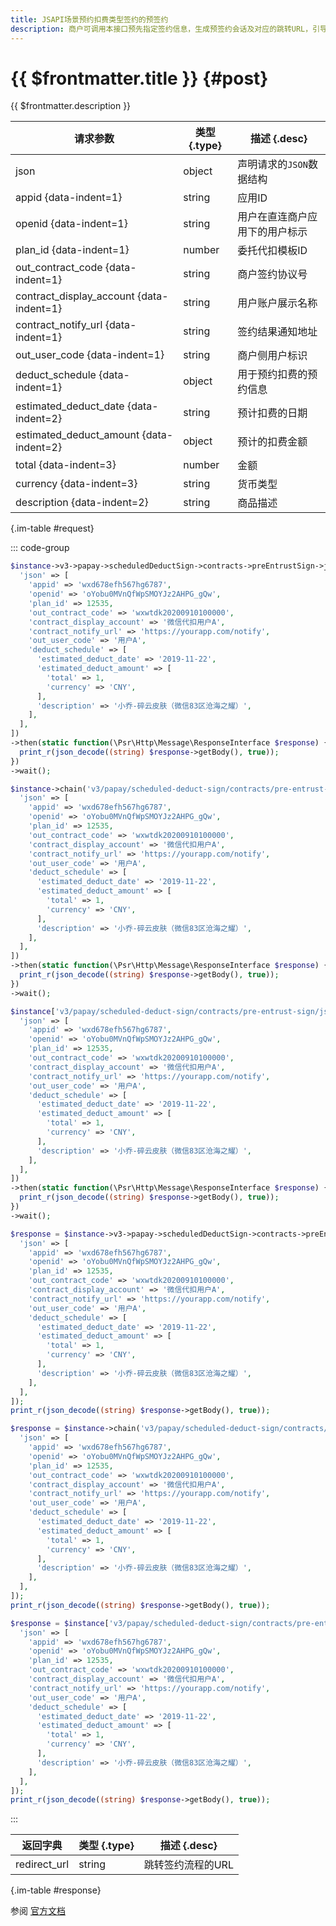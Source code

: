 ```yaml
---
title: JSAPI场景预约扣费类型签约的预签约
description: 商户可调用本接口预先指定签约信息，生成预签约会话及对应的跳转URL，引导用户在微信内访问跳转签约流程的URL跳转至微信支付的页面。
---
```


# {{ $frontmatter.title }} {#post}

{{ $frontmatter.description }}

| 请求参数 | 类型 {.type} | 描述 {.desc}
| --- | --- | ---
| json | object | 声明请求的`JSON`数据结构
| appid {data-indent=1} | string | 应用ID
| openid {data-indent=1} | string | 用户在直连商户应用下的用户标示
| plan_id {data-indent=1} | number | 委托代扣模板ID
| out_contract_code {data-indent=1} | string | 商户签约协议号
| contract_display_account {data-indent=1} | string | 用户账户展示名称
| contract_notify_url {data-indent=1} | string | 签约结果通知地址
| out_user_code {data-indent=1} | string | 商户侧用户标识
| deduct_schedule {data-indent=1} | object | 用于预约扣费的预约信息
| estimated_deduct_date {data-indent=2} | string | 预计扣费的日期
| estimated_deduct_amount {data-indent=2} | object | 预计的扣费金额
| total {data-indent=3} | number | 金额
| currency {data-indent=3} | string | 货币类型
| description {data-indent=2} | string | 商品描述

{.im-table #request}

::: code-group

```php [异步纯链式]
$instance->v3->papay->scheduledDeductSign->contracts->preEntrustSign->jsapi->postAsync([
  'json' => [
    'appid' => 'wxd678efh567hg6787',
    'openid' => 'oYobu0MVnQfWpSMOYJz2AHPG_gQw',
    'plan_id' => 12535,
    'out_contract_code' => 'wxwtdk20200910100000',
    'contract_display_account' => '微信代扣用户A',
    'contract_notify_url' => 'https://yourapp.com/notify',
    'out_user_code' => '用户A',
    'deduct_schedule' => [
      'estimated_deduct_date' => '2019-11-22',
      'estimated_deduct_amount' => [
        'total' => 1,
        'currency' => 'CNY',
      ],
      'description' => '小乔-碎云皮肤（微信83区沧海之耀）',
    ],
  ],
])
->then(static function(\Psr\Http\Message\ResponseInterface $response) {
  print_r(json_decode((string) $response->getBody(), true));
})
->wait();
```

```php [异步声明式]
$instance->chain('v3/papay/scheduled-deduct-sign/contracts/pre-entrust-sign/jsapi')->postAsync([
  'json' => [
    'appid' => 'wxd678efh567hg6787',
    'openid' => 'oYobu0MVnQfWpSMOYJz2AHPG_gQw',
    'plan_id' => 12535,
    'out_contract_code' => 'wxwtdk20200910100000',
    'contract_display_account' => '微信代扣用户A',
    'contract_notify_url' => 'https://yourapp.com/notify',
    'out_user_code' => '用户A',
    'deduct_schedule' => [
      'estimated_deduct_date' => '2019-11-22',
      'estimated_deduct_amount' => [
        'total' => 1,
        'currency' => 'CNY',
      ],
      'description' => '小乔-碎云皮肤（微信83区沧海之耀）',
    ],
  ],
])
->then(static function(\Psr\Http\Message\ResponseInterface $response) {
  print_r(json_decode((string) $response->getBody(), true));
})
->wait();
```

```php [异步属性式]
$instance['v3/papay/scheduled-deduct-sign/contracts/pre-entrust-sign/jsapi']->postAsync([
  'json' => [
    'appid' => 'wxd678efh567hg6787',
    'openid' => 'oYobu0MVnQfWpSMOYJz2AHPG_gQw',
    'plan_id' => 12535,
    'out_contract_code' => 'wxwtdk20200910100000',
    'contract_display_account' => '微信代扣用户A',
    'contract_notify_url' => 'https://yourapp.com/notify',
    'out_user_code' => '用户A',
    'deduct_schedule' => [
      'estimated_deduct_date' => '2019-11-22',
      'estimated_deduct_amount' => [
        'total' => 1,
        'currency' => 'CNY',
      ],
      'description' => '小乔-碎云皮肤（微信83区沧海之耀）',
    ],
  ],
])
->then(static function(\Psr\Http\Message\ResponseInterface $response) {
  print_r(json_decode((string) $response->getBody(), true));
})
->wait();
```

```php [同步纯链式]
$response = $instance->v3->papay->scheduledDeductSign->contracts->preEntrustSign->jsapi->post([
  'json' => [
    'appid' => 'wxd678efh567hg6787',
    'openid' => 'oYobu0MVnQfWpSMOYJz2AHPG_gQw',
    'plan_id' => 12535,
    'out_contract_code' => 'wxwtdk20200910100000',
    'contract_display_account' => '微信代扣用户A',
    'contract_notify_url' => 'https://yourapp.com/notify',
    'out_user_code' => '用户A',
    'deduct_schedule' => [
      'estimated_deduct_date' => '2019-11-22',
      'estimated_deduct_amount' => [
        'total' => 1,
        'currency' => 'CNY',
      ],
      'description' => '小乔-碎云皮肤（微信83区沧海之耀）',
    ],
  ],
]);
print_r(json_decode((string) $response->getBody(), true));
```

```php [同步声明式]
$response = $instance->chain('v3/papay/scheduled-deduct-sign/contracts/pre-entrust-sign/jsapi')->post([
  'json' => [
    'appid' => 'wxd678efh567hg6787',
    'openid' => 'oYobu0MVnQfWpSMOYJz2AHPG_gQw',
    'plan_id' => 12535,
    'out_contract_code' => 'wxwtdk20200910100000',
    'contract_display_account' => '微信代扣用户A',
    'contract_notify_url' => 'https://yourapp.com/notify',
    'out_user_code' => '用户A',
    'deduct_schedule' => [
      'estimated_deduct_date' => '2019-11-22',
      'estimated_deduct_amount' => [
        'total' => 1,
        'currency' => 'CNY',
      ],
      'description' => '小乔-碎云皮肤（微信83区沧海之耀）',
    ],
  ],
]);
print_r(json_decode((string) $response->getBody(), true));
```

```php [同步属性式]
$response = $instance['v3/papay/scheduled-deduct-sign/contracts/pre-entrust-sign/jsapi']->post([
  'json' => [
    'appid' => 'wxd678efh567hg6787',
    'openid' => 'oYobu0MVnQfWpSMOYJz2AHPG_gQw',
    'plan_id' => 12535,
    'out_contract_code' => 'wxwtdk20200910100000',
    'contract_display_account' => '微信代扣用户A',
    'contract_notify_url' => 'https://yourapp.com/notify',
    'out_user_code' => '用户A',
    'deduct_schedule' => [
      'estimated_deduct_date' => '2019-11-22',
      'estimated_deduct_amount' => [
        'total' => 1,
        'currency' => 'CNY',
      ],
      'description' => '小乔-碎云皮肤（微信83区沧海之耀）',
    ],
  ],
]);
print_r(json_decode((string) $response->getBody(), true));
```

:::

| 返回字典 | 类型 {.type} | 描述 {.desc}
| --- | --- | ---
| redirect_url | string | 跳转签约流程的URL

{.im-table #response}

参阅 [官方文档](https://pay.weixin.qq.com/docs/merchant/apis/entrusted-payment/normal/jsapi-scheduled-deduct-pre-sign.html)
